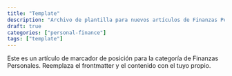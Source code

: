 ```yaml
---
title: "Template"
description: "Archivo de plantilla para nuevos artículos de Finanzas Personales"
draft: true
categories: ["personal-finance"]
tags: ["template"]
---
```


<!-- Use this file as a starting point for new articles. Do not publish. -->

Este es un artículo de marcador de posición para la categoría de Finanzas Personales. Reemplaza el frontmatter y el contenido con el tuyo propio.
